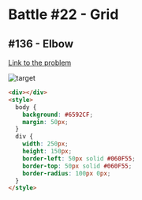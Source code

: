 # Battle #22 - Grid

## #136 - Elbow

[Link to the problem](https://cssbattle.dev/play/136)

![target](https://cssbattle.dev/targets/136.png)

```html
<div></div>
<style>
  body {
    background: #6592CF;
    margin: 50px;
  }
  div {
    width: 250px;
    height: 150px;
    border-left: 50px solid #060F55;
    border-top: 50px solid #060F55;
    border-radius: 100px 0px;
  }
</style>
```
